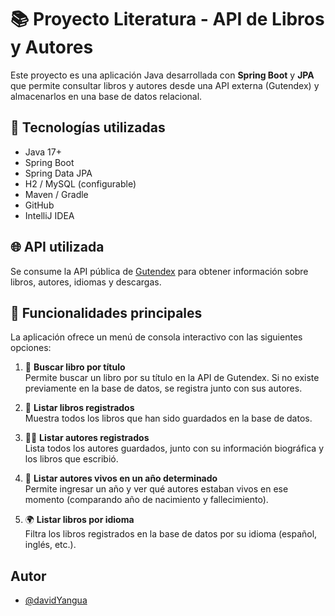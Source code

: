 # 📚 Proyecto Literatura - API de Libros y Autores

Este proyecto es una aplicación Java desarrollada con **Spring Boot** y **JPA** que permite consultar libros y autores desde una API externa (Gutendex) y almacenarlos en una base de datos relacional.

## 🚀 Tecnologías utilizadas

- Java 17+
- Spring Boot
- Spring Data JPA
- H2 / MySQL (configurable)
- Maven / Gradle
- GitHub
- IntelliJ IDEA

## 🌐 API utilizada

Se consume la API pública de [Gutendex](https://gutendex.com/) para obtener información sobre libros, autores, idiomas y descargas.

## 🧠 Funcionalidades principales

La aplicación ofrece un menú de consola interactivo con las siguientes opciones:

1. 🔎 **Buscar libro por título**  
   Permite buscar un libro por su título en la API de Gutendex. Si no existe previamente en la base de datos, se registra junto con sus autores.

2. 📖 **Listar libros registrados**  
   Muestra todos los libros que han sido guardados en la base de datos.

3. 🧑‍💼 **Listar autores registrados**  
   Lista todos los autores guardados, junto con su información biográfica y los libros que escribió.

4. 🎯 **Listar autores vivos en un año determinado**  
   Permite ingresar un año y ver qué autores estaban vivos en ese momento (comparando año de nacimiento y fallecimiento).

5. 🌍 **Listar libros por idioma**  
   Filtra los libros registrados en la base de datos por su idioma (español, inglés, etc.).

## Autor

- [@davidYangua](https://github.com/davidYangua)
